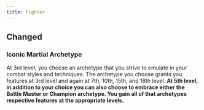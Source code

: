 ```yaml
---
title: Fighter
---
```


## Changed
### Iconic Martial Archetype
At 3rd level, you choose an archetype that you strive to emulate in your combat styles and techniques. The archetype you choose grants you features at 3rd level and again at 7th, 10th, 15th, and 18th level. **At 5th level, in addition to your choice you can also choose to embrace either the Battle Master or Champion archetype. You gain all of that archetypes respective features at the appropriate levels.**
